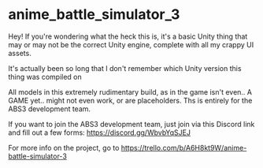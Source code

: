 # anime_battle_simulator_3

Hey! If you're wondering what the heck this is, it's a basic Unity thing that may or may not be the correct Unity engine, complete with all my crappy UI assets.

It's actually been so long that I don't remember which Unity version this thing was compiled on

All models in this extremely rudimentary build, as in the game isn't even.. A GAME yet.. might not even work, or are placeholders. Ths is entirely for the ABS3 development team.

If you want to join the ABS3 development team, just join via this Discord link and fill out a few forms:
https://discord.gg/WbvbYqSJEJ

For more info on the project, go to https://trello.com/b/A6H8kt9W/anime-battle-simulator-3
